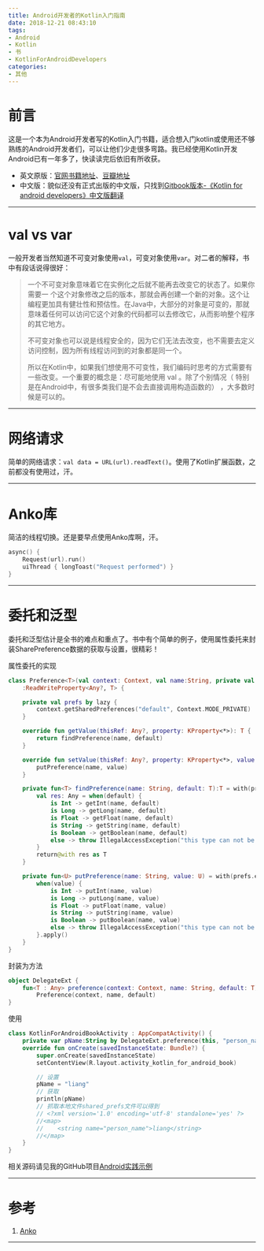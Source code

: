 ```yaml
---
title: Android开发者的Kotlin入门指南
date: 2018-12-21 08:43:10
tags:
- Android
- Kotlin
- 书
- KotlinForAndroidDevelopers
categories:
- 其他
---
```


# 前言

这是一个本为Android开发者写的Kotlin入门书籍，适合想入门kotlin或使用还不够熟练的Android开发者们，可以让他们少走很多弯路。我已经使用Kotlin开发Android已有一年多了，快读读完后依旧有所收获。

- 英文原版：[官网书籍地址](https://leanpub.com/kotlin-for-android-developers)、[豆瓣地址](https://book.douban.com/subject/26916501/)
- 中文版：貌似还没有正式出版的中文版，只找到[Gitbook版本-《Kotlin for android developers》中文版翻译](https://wangjiegulu.gitbooks.io/kotlin-for-android-developers-zh/content/)

---

# val vs var

一般开发者当然知道不可变对象使用`val`，可变对象使用`var`。对二者的解释，书中有段话说得很好：

> 一个不可变对象意味着它在实例化之后就不能再去改变它的状态了。如果你需要一 个这个对象修改之后的版本，那就会再创建一个新的对象。这个让编程更加具有健壮性和预估性。在Java中，大部分的对象是可变的，那就意味着任何可以访问它这个对象的代码都可以去修改它，从而影响整个程序的其它地方。 
>
> 不可变对象也可以说是线程安全的，因为它们无法去改变，也不需要去定义访问控制，因为所有线程访问到的对象都是同一个。 
>
> 所以在Kotlin中，如果我们想使用不可变性，我们编码时思考的方式需要有一些改变。一个重要的概念是：尽可能地使用 val 。除了个别情况（ 特别是在Android中，有很多类我们是不会去直接调用构造函数的） ，大多数时候是可以的。 

---

# 网络请求

简单的网络请求：`val data = URL(url).readText()`。使用了Kotlin扩展函数，之前都没有使用过，汗。

---

# Anko库

简洁的线程切换。还是要早点使用Anko库啊，汗。

```kotlin
async() {
	Request(url).run()
	uiThread { longToast("Request performed") }
}
```



----

# 委托和泛型

委托和泛型估计是全书的难点和重点了。书中有个简单的例子，使用属性委托来封装SharePreference数据的获取与设置，很精彩！

属性委托的实现

```kotlin
class Preference<T>(val context: Context, val name:String, private val default: T)
    :ReadWriteProperty<Any?, T> {

    private val prefs by lazy {
        context.getSharedPreferences("default", Context.MODE_PRIVATE)
    }

    override fun getValue(thisRef: Any?, property: KProperty<*>): T {
        return findPreference(name, default)
    }

    override fun setValue(thisRef: Any?, property: KProperty<*>, value: T) {
        putPreference(name, value)
    }

    private fun<T> findPreference(name: String, default: T):T = with(prefs) {
        val res: Any = when(default) {
            is Int -> getInt(name, default)
            is Long -> getLong(name, default)
            is Float -> getFloat(name, default)
            is String -> getString(name, default)
            is Boolean -> getBoolean(name, default)
            else -> throw IllegalAccessException("this type can not be gotten from preference")
        }
        return@with res as T
    }

    private fun<U> putPreference(name: String, value: U) = with(prefs.edit()) {
        when(value) {
            is Int -> putInt(name, value)
            is Long -> putLong(name, value)
            is Float -> putFloat(name, value)
            is String -> putString(name, value)
            is Boolean -> putBoolean(name, value)
            else -> throw IllegalAccessException("this type can not be saved into preference")
        }.apply()
    }
}
```

封装为方法

```kotlin
object DelegateExt {
    fun<T : Any> preference(context: Context, name: String, default: T) =
        Preference(context, name, default)
}
```

使用

```kotlin
class KotlinForAndroidBookActivity : AppCompatActivity() {
    private var pName:String by DelegateExt.preference(this, "person_name", "default")
    override fun onCreate(savedInstanceState: Bundle?) {
        super.onCreate(savedInstanceState)
        setContentView(R.layout.activity_kotlin_for_android_book)

        // 设置
        pName = "liang"
        // 获取
        println(pName)
        // 抓取本地文件shared_prefs文件可以得到
        // <?xml version='1.0' encoding='utf-8' standalone='yes' ?>
        //<map>
        //    <string name="person_name">liang</string>
        //</map>
    }
}
```

相关源码请见我的GitHub项目[Android实践示例](https://github.com/zhangliangnbu/android-practice-demo)

---

# 参考

1. [Anko](https://github.com/Kotlin/anko)

---





